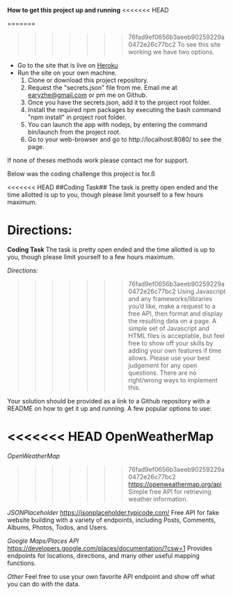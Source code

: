 **How to get this project up and running**
<<<<<<< HEAD

=======
>>>>>>> 76fad9ef0656b3aeeb90259229a0472e26c77bc2
To see this site working we have two options.
* Go to the site that is live on [Heroku](https://capitalcityweather.herokuapp.com/) 
* Run the site on your own machine.
	1. Clone or download this project repository.
	1. Request the "secrets.json" file from me. Email me at earyzhe@gmail.com or pm me on Github.
	1. Once you have the secrets.json, add it to the project root folder.
	1. Install the required npm packages by executing the bash command "npm install" in project root folder.
	1. You can launch the app with nodejs, by entering the command bin/launch from the project root.
	1. Go to your web-browser and go to http://localhost:8080/ to see the page.

If none of theses methods work please contact me for support.

Below was the coding challenge this project is for.ß

<<<<<<< HEAD
##Coding Task##
The task is pretty open ended and the time allotted is up to you, though please limit yourself to a few hours maximum.

**Directions:**
=======
**Coding Task**
The task is pretty open ended and the time allotted is up to you, though please limit yourself to a few hours maximum.

*Directions:*
>>>>>>> 76fad9ef0656b3aeeb90259229a0472e26c77bc2
Using Javascript and any frameworks/libraries you’d like, make a request to a free API, then format and display the resulting data on a page.  A simple set of Javascript and HTML files is acceptable, but feel free to show off your skills by adding your own features if time allows. Please use your best judgement for any open questions. There are no right/wrong ways to implement this.

Your solution should be provided as a link to a Github repository with a README on how to get it up and running.
A few popular options to use:

<<<<<<< HEAD
**OpenWeatherMap**
=======
*OpenWeatherMap*
>>>>>>> 76fad9ef0656b3aeeb90259229a0472e26c77bc2
https://openweathermap.org/api
Simple free API for retrieving weather information.

*JSONPlaceholder*
https://jsonplaceholder.typicode.com/
Free API for fake website building with a variety of endpoints, including Posts, Comments, Albums, Photos, Todos, and Users.

*Google Maps/Places API*
https://developers.google.com/places/documentation/?csw=1
Provides endpoints for locations, directions, and many other useful mapping functions.

*Other*
Feel free to use your own favorite API endpoint and show off what you can do with the data.
